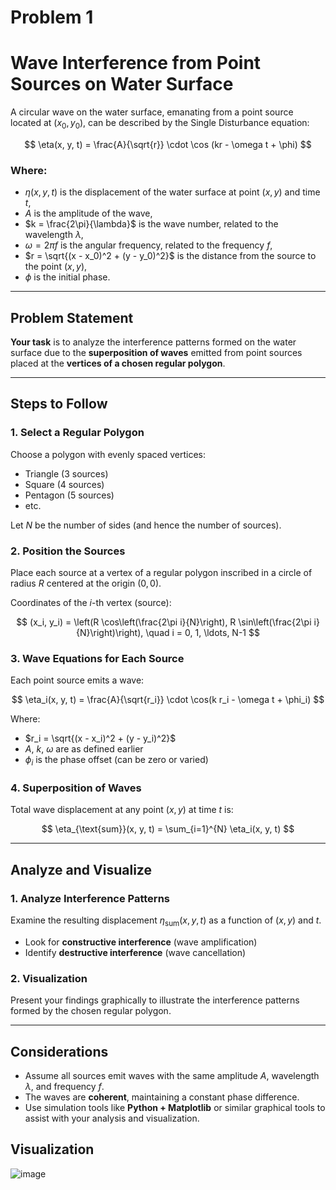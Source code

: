 # Problem 1

#  Wave Interference from Point Sources on Water Surface

A circular wave on the water surface, emanating from a point source located at $(x_0, y_0)$, can be described by the Single Disturbance equation:

$$
\eta(x, y, t) = \frac{A}{\sqrt{r}} \cdot \cos (kr - \omega t + \phi)
$$

### Where:
- $\eta(x, y, t)$ is the displacement of the water surface at point $(x, y)$ and time $t$,
- $A$ is the amplitude of the wave,
- $k = \frac{2\pi}{\lambda}$ is the wave number, related to the wavelength $\lambda$,
- $\omega = 2\pi f$ is the angular frequency, related to the frequency $f$,
- $r = \sqrt{(x - x_0)^2 + (y - y_0)^2}$ is the distance from the source to the point $(x, y)$,
- $\phi$ is the initial phase.

---

##  Problem Statement

**Your task** is to analyze the interference patterns formed on the water surface due to the **superposition of waves** emitted from point sources placed at the **vertices of a chosen regular polygon**.

---

##  Steps to Follow

### 1. Select a Regular Polygon
Choose a polygon with evenly spaced vertices:
- Triangle (3 sources)
- Square (4 sources)
- Pentagon (5 sources)
- etc.

Let $N$ be the number of sides (and hence the number of sources).

### 2. Position the Sources
Place each source at a vertex of a regular polygon inscribed in a circle of radius $R$ centered at the origin $(0, 0)$.

Coordinates of the $i$-th vertex (source):

$$
(x_i, y_i) = \left(R \cos\left(\frac{2\pi i}{N}\right), R \sin\left(\frac{2\pi i}{N}\right)\right), \quad i = 0, 1, \ldots, N-1
$$

### 3. Wave Equations for Each Source

Each point source emits a wave:

$$
\eta_i(x, y, t) = \frac{A}{\sqrt{r_i}} \cdot \cos(k r_i - \omega t + \phi_i)
$$

Where:
- $r_i = \sqrt{(x - x_i)^2 + (y - y_i)^2}$
- $A$, $k$, $\omega$ are as defined earlier
- $\phi_i$ is the phase offset (can be zero or varied)

### 4. Superposition of Waves

Total wave displacement at any point $(x, y)$ at time $t$ is:

$$
\eta_{\text{sum}}(x, y, t) = \sum_{i=1}^{N} \eta_i(x, y, t)
$$

---
##  Analyze and Visualize

### 1. Analyze Interference Patterns
Examine the resulting displacement $\eta_{\text{sum}}(x, y, t)$ as a function of $(x, y)$ and $t$.
- Look for **constructive interference** (wave amplification)
- Identify **destructive interference** (wave cancellation)

### 2. Visualization
Present your findings graphically to illustrate the interference patterns formed by the chosen regular polygon.

---

##  Considerations

- Assume all sources emit waves with the same amplitude $A$, wavelength $\lambda$, and frequency $f$.
- The waves are **coherent**, maintaining a constant phase difference.
- Use simulation tools like **Python + Matplotlib** or similar graphical tools to assist with your analysis and visualization.


## Visualization

![image](download.gif)